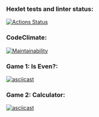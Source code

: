 ### Hexlet tests and linter status:
[![Actions Status](https://github.com/Ann-robi/python-project-49/actions/workflows/hexlet-check.yml/badge.svg)](https://github.com/Ann-robi/python-project-49/actions)

### CodeClimate:
[![Maintainability](https://api.codeclimate.com/v1/badges/92e2a4f6f497264ea405/maintainability)](https://codeclimate.com/github/Ann-robi/python-project-49/maintainability)

### Game 1: Is Even?:
[![asciicast](https://asciinema.org/a/Z6WVTrAUHzVnwz380uZ5zrZmU.svg)](https://asciinema.org/a/Z6WVTrAUHzVnwz380uZ5zrZmU)

### Game 2: Calculator:
[![asciicast](https://asciinema.org/a/Egh0CU4NoB9pw6LgloNwf8TTZ.svg)](https://asciinema.org/a/Egh0CU4NoB9pw6LgloNwf8TTZ)